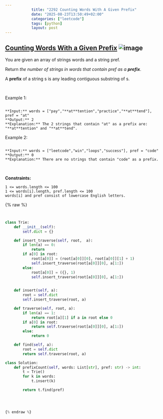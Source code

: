 ```yaml
---
            title: "2292 Counting Words With A Given Prefix"
            date: "2025-08-23T13:50:49+02:00"
            categories: ["leetcode"]
            tags: [python]
            layout: post
---
```

            
## [Counting Words With a Given Prefix](https://leetcode.com/problems/counting-words-with-a-given-prefix) ![image](https://img.shields.io/badge/Difficulty-Easy-brightgreen)

You are given an array of strings words and a string pref.

Return *the number of strings in *words* that contain *pref* as a **prefix***.

A **prefix** of a string s is any leading contiguous substring of s.

 

Example 1:

```

**Input:** words = ["pay","**at**tention","practice","**at**tend"], pref = "at"
**Output:** 2
**Explanation:** The 2 strings that contain "at" as a prefix are: "**at**tention" and "**at**tend".

```

Example 2:

```

**Input:** words = ["leetcode","win","loops","success"], pref = "code"
**Output:** 0
**Explanation:** There are no strings that contain "code" as a prefix.

```

 

**Constraints:**

	1 <= words.length <= 100
	1 <= words[i].length, pref.length <= 100
	words[i] and pref consist of lowercase English letters.

{% raw %}


```python


class Trie:
    def __init__(self):
        self.dict = {}

    def insert_traverse(self, root,  a):
        if len(a) == 0:
            return
        if a[0] in root:
            root[a[0]] = (root[a[0]][0], root[a[0]][1] + 1)
            self.insert_traverse(root[a[0]][0], a[1:])
        else:
            root[a[0]] = ({}, 1)
            self.insert_traverse(root[a[0]][0], a[1:])
            

    def insert(self, a):
        root = self.dict
        self.insert_traverse(root, a)

    def traverse(self, root, a):
        if len(a) == 1:
            return root[a][1] if a in root else 0
        if a[0] in root:
            return self.traverse(root[a[0]][0], a[1:])
        else:
            return 0

    def find(self, a):
        root = self.dict
        return self.traverse(root, a)

class Solution:
    def prefixCount(self, words: List[str], pref: str) -> int:
        t = Trie()
        for k in words:
            t.insert(k)

        return t.find(pref)

        


{% endraw %}
```
